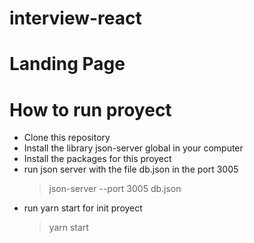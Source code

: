 # interview-react

# Landing Page

# How to run proyect
  - Clone this repository       
  - Install the library json-server global in your computer
  - Install the packages for this proyect
  - run json server with the file db.json in the port 3005
    >json-server --port 3005  db.json 
  - run yarn start for init proyect
    >yarn start
